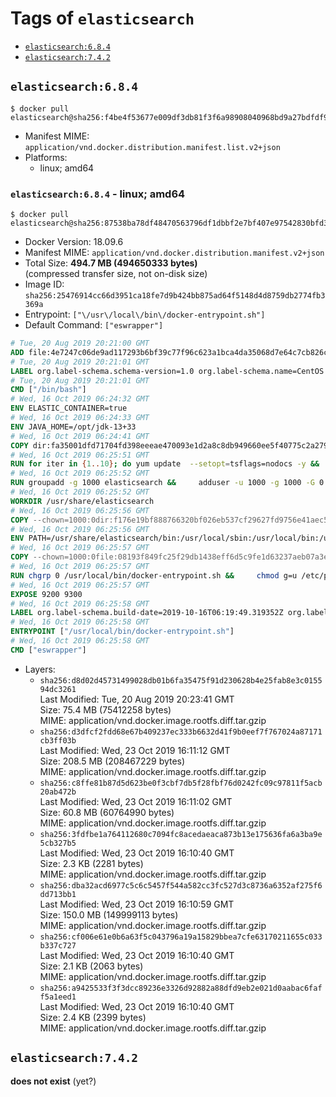 <!-- THIS FILE IS GENERATED VIA './update-remote.sh' -->

# Tags of `elasticsearch`

-	[`elasticsearch:6.8.4`](#elasticsearch684)
-	[`elasticsearch:7.4.2`](#elasticsearch742)

## `elasticsearch:6.8.4`

```console
$ docker pull elasticsearch@sha256:f4be4f53677e009df3db81f3f6a98908040968bd9a27bdfdf936c651d78e0319
```

-	Manifest MIME: `application/vnd.docker.distribution.manifest.list.v2+json`
-	Platforms:
	-	linux; amd64

### `elasticsearch:6.8.4` - linux; amd64

```console
$ docker pull elasticsearch@sha256:87538ba78df48470563796df1dbbf2e7bf407e97542830bfd395f912b15c07f0
```

-	Docker Version: 18.09.6
-	Manifest MIME: `application/vnd.docker.distribution.manifest.v2+json`
-	Total Size: **494.7 MB (494650333 bytes)**  
	(compressed transfer size, not on-disk size)
-	Image ID: `sha256:25476914cc66d3951ca18fe7d9b424bb875ad64f5148d4d8759db2774fb3369a`
-	Entrypoint: `["\/usr\/local\/bin\/docker-entrypoint.sh"]`
-	Default Command: `["eswrapper"]`

```dockerfile
# Tue, 20 Aug 2019 20:21:00 GMT
ADD file:4e7247c06de9ad117293b6bf39c77f96c623a1bca4da35068d7e64c7cb826c08 in / 
# Tue, 20 Aug 2019 20:21:01 GMT
LABEL org.label-schema.schema-version=1.0 org.label-schema.name=CentOS Base Image org.label-schema.vendor=CentOS org.label-schema.license=GPLv2 org.label-schema.build-date=20190801
# Tue, 20 Aug 2019 20:21:01 GMT
CMD ["/bin/bash"]
# Wed, 16 Oct 2019 06:24:32 GMT
ENV ELASTIC_CONTAINER=true
# Wed, 16 Oct 2019 06:24:33 GMT
ENV JAVA_HOME=/opt/jdk-13+33
# Wed, 16 Oct 2019 06:24:41 GMT
COPY dir:fa35001dfd71704fd398eeeae470093e1d2a8c8db949660ee5f40775c2a279e2 in /opt/jdk-13+33 
# Wed, 16 Oct 2019 06:25:51 GMT
RUN for iter in {1..10}; do yum update  --setopt=tsflags=nodocs -y &&     yum install -y  --setopt=tsflags=nodocs nc unzip wget which &&     yum clean all && exit_code=0 && break || exit_code=\$? && echo "yum error: retry \$iter in 10s" && sleep 10; done;     (exit $exit_code)
# Wed, 16 Oct 2019 06:25:52 GMT
RUN groupadd -g 1000 elasticsearch &&     adduser -u 1000 -g 1000 -G 0 -d /usr/share/elasticsearch elasticsearch &&     chmod 0775 /usr/share/elasticsearch &&     chgrp 0 /usr/share/elasticsearch
# Wed, 16 Oct 2019 06:25:52 GMT
WORKDIR /usr/share/elasticsearch
# Wed, 16 Oct 2019 06:25:56 GMT
COPY --chown=1000:0dir:f176e19bf888766320bf026eb537cf29627fd9756e41aec5c6ff6023e71fe379 in /usr/share/elasticsearch 
# Wed, 16 Oct 2019 06:25:56 GMT
ENV PATH=/usr/share/elasticsearch/bin:/usr/local/sbin:/usr/local/bin:/usr/sbin:/usr/bin:/sbin:/bin
# Wed, 16 Oct 2019 06:25:57 GMT
COPY --chown=1000:0file:08193f849fc25f29db1438eff6d5c9fe1d63237aeb07a3e0009e8ba554f97c31 in /usr/local/bin/docker-entrypoint.sh 
# Wed, 16 Oct 2019 06:25:57 GMT
RUN chgrp 0 /usr/local/bin/docker-entrypoint.sh &&     chmod g=u /etc/passwd &&     chmod 0775 /usr/local/bin/docker-entrypoint.sh
# Wed, 16 Oct 2019 06:25:57 GMT
EXPOSE 9200 9300
# Wed, 16 Oct 2019 06:25:58 GMT
LABEL org.label-schema.build-date=2019-10-16T06:19:49.319352Z org.label-schema.license=Elastic-License org.label-schema.name=Elasticsearch org.label-schema.schema-version=1.0 org.label-schema.url=https://www.elastic.co/products/elasticsearch org.label-schema.usage=https://www.elastic.co/guide/en/elasticsearch/reference/index.html org.label-schema.vcs-ref=bca0c8d6a8e62c36e3f9e7673017393dcef557b6 org.label-schema.vcs-url=https://github.com/elastic/elasticsearch org.label-schema.vendor=Elastic org.label-schema.version=6.8.4 org.opencontainers.image.created=2019-10-16T06:19:49.319352Z org.opencontainers.image.documentation=https://www.elastic.co/guide/en/elasticsearch/reference/index.html org.opencontainers.image.licenses=Elastic-License org.opencontainers.image.revision=bca0c8d6a8e62c36e3f9e7673017393dcef557b6 org.opencontainers.image.source=https://github.com/elastic/elasticsearch org.opencontainers.image.title=Elasticsearch org.opencontainers.image.url=https://www.elastic.co/products/elasticsearch org.opencontainers.image.vendor=Elastic org.opencontainers.image.version=6.8.4
# Wed, 16 Oct 2019 06:25:58 GMT
ENTRYPOINT ["/usr/local/bin/docker-entrypoint.sh"]
# Wed, 16 Oct 2019 06:25:58 GMT
CMD ["eswrapper"]
```

-	Layers:
	-	`sha256:d8d02d45731499028db01b6fa35475f91d230628b4e25fab8e3c015594dc3261`  
		Last Modified: Tue, 20 Aug 2019 20:23:41 GMT  
		Size: 75.4 MB (75412258 bytes)  
		MIME: application/vnd.docker.image.rootfs.diff.tar.gzip
	-	`sha256:d3dfcf2fdd68e67b409237ec333b6632d41f9b0eef7f767024a87171cb3ff03b`  
		Last Modified: Wed, 23 Oct 2019 16:11:12 GMT  
		Size: 208.5 MB (208467229 bytes)  
		MIME: application/vnd.docker.image.rootfs.diff.tar.gzip
	-	`sha256:c8ffe81b87d5d623be0f3cbf7db5f28fbf76d0242fc09c97811f5acb20ab472b`  
		Last Modified: Wed, 23 Oct 2019 16:11:02 GMT  
		Size: 60.8 MB (60764990 bytes)  
		MIME: application/vnd.docker.image.rootfs.diff.tar.gzip
	-	`sha256:3fdfbe1a764112680c7094fc8acedaeaca873b13e175636fa6a3ba9e5cb327b5`  
		Last Modified: Wed, 23 Oct 2019 16:10:40 GMT  
		Size: 2.3 KB (2281 bytes)  
		MIME: application/vnd.docker.image.rootfs.diff.tar.gzip
	-	`sha256:dba32acd6977c5c6c5457f544a582cc3fc527d3c8736a6352af275f6dd713bb1`  
		Last Modified: Wed, 23 Oct 2019 16:10:59 GMT  
		Size: 150.0 MB (149999113 bytes)  
		MIME: application/vnd.docker.image.rootfs.diff.tar.gzip
	-	`sha256:cf006e61e0b6a63f5c043796a19a15829bbea7cfe63170211655c033b337c727`  
		Last Modified: Wed, 23 Oct 2019 16:10:40 GMT  
		Size: 2.1 KB (2063 bytes)  
		MIME: application/vnd.docker.image.rootfs.diff.tar.gzip
	-	`sha256:a9425533f3f3dcc89236e3326d92882a88dfd9eb2e021d0aabac6faff5a1eed1`  
		Last Modified: Wed, 23 Oct 2019 16:10:40 GMT  
		Size: 2.4 KB (2399 bytes)  
		MIME: application/vnd.docker.image.rootfs.diff.tar.gzip

## `elasticsearch:7.4.2`

**does not exist** (yet?)
